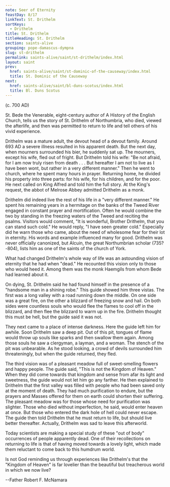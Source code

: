 ```yaml
---
note: Seer of Eternity
feastDay: 8/17
linkText: St. Drithelm
sortKeys:
  - Drithelm
title: St. Drithelm
titleHeading: St. Drithelm
section: saints-alive
grouping: pope-damascus-dympna
slug: st-drithelm
permalink: saints-alive/saint/st-drithelm/index.html
layout: saint
prev:
  href: saints-alive/saint/st-dominic-of-the-causeway/index.html
  title: St. Dominic of the Causeway
next:
  href: saints-alive/saint/bl-duns-scotus/index.html
  title: Bl. Duns Scotus
---
```

(c. 700 AD)

St. Bede the Venerable, eight-century author of A History of the English Church, tells us the story of St. Drithelm of Northumbria, who died, viewed the afterlife, and then was permitted to return to life and tell others of his vivid experience.

Drithelm was a mature adult, the devout head of a devout family. Around 693 AD a severe illness resulted in his apparent death. But the next day, when mourners surrounded his bier, he suddenly sat up. The mourners, except his wife, fled out of fright. But Drithelm told his wife: "Be not afraid, for I am now truly risen from death . . . But hereafter I am not to live as I have been wont, but rather in a very different manner." Then he went to church, where he spent many hours in prayer. Returning home, he divided his property into three parts: for his wife, for his children, and for the poor. He next called on King Alfred and told him the full story. At the King's request, the abbot of Melrose Abbey admitted Drithelm as a monk.

Drithelm did indeed live the rest of his life in a "very different manner." He spent his remaining years in a hermitage on the banks of the Tweed River engaged in constant prayer and mortification. Often he would combine the two by standing in the freezing waters of the Tweed and reciting the psalms. Visitors would comment, "It is wonderful, Brother Drithelm, that you can stand such cold." He would reply, "I have seen greater cold." Especially did he warn those who came, about the need of wholesome fear for their lot in eternity. His words and example influenced many for good. Drithelm was never officially canonized, but Alcuin, the great Northumbrian scholar (735?-804), lists him as one of the saints of the church of York.

What had changed Drithelm's whole way of life was an astounding vision of eternity that he had when "dead." He recounted this vision only to those who would heed it. Among them was the monk Haemgils from whom Bede had learned about it.

On dying, St. Drithelm said he had found himself in the presence of a "handsome man in a shining robe." This guide showed him three vistas. The first was a long valley with a road running down the middle. On one side was a great fire, on the other a blizzard of freezing snow and hail. On both sides were countless souls who would flee the flames to cool off in the blizzard, and then flee the blizzard to warm up in the fire. Drithelm thought this must be hell, but the guide said it was not.

They next came to a place of intense darkness. Here the guide left him for awhile. Soon Drithelm saw a deep pit. Out of this pit, tongues of flame would throw up souls like sparks and then swallow them again. Among those souls he saw a clergyman, a layman, and a woman. The stench of the pit was unbearable. As he stood looking, a crowd of devils surrounded him threateningly, but when the guide returned, they fled.

The third vision was of a pleasant meadow full of sweet-smelling flowers and happy people. The guide said, "This is not the Kingdom of Heaven." When they did come towards that kingdom and sense from afar its light and sweetness, the guide would not let him go any farther. He then explained to Drithelm that the first valley was filled with people who had been saved only at the moment of death. They had much purification to endure, but the prayers and Masses offered for them on earth could shorten their suffering. The pleasant meadow was for those whose need for purification was slighter. Those who died without imperfection, he said, would enter heaven at once. But those who entered the dark hole of hell could never escape. The guide then told Drithelm that he must return to life, but should live better thereafter. Actually, Drithelm was sad to leave this afterworld.

Today scientists are making a special study of these "out of body" occurrences of people apparently dead. One of their recollections on returning to life is that of having moved towards a lovely light, which made them reluctant to come back to this humdrum world.

Is not God reminding us through experiences like Drithelm's that the "Kingdom of Heaven" is far lovelier than the beautiful but treacherous world in which we now live?

\--Father Robert F. McNamara